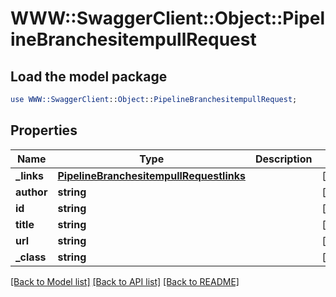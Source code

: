 # WWW::SwaggerClient::Object::PipelineBranchesitempullRequest

## Load the model package
```perl
use WWW::SwaggerClient::Object::PipelineBranchesitempullRequest;
```

## Properties
Name | Type | Description | Notes
------------ | ------------- | ------------- | -------------
**_links** | [**PipelineBranchesitempullRequestlinks**](PipelineBranchesitempullRequestlinks.md) |  | [optional] 
**author** | **string** |  | [optional] 
**id** | **string** |  | [optional] 
**title** | **string** |  | [optional] 
**url** | **string** |  | [optional] 
**_class** | **string** |  | [optional] 

[[Back to Model list]](../README.md#documentation-for-models) [[Back to API list]](../README.md#documentation-for-api-endpoints) [[Back to README]](../README.md)



